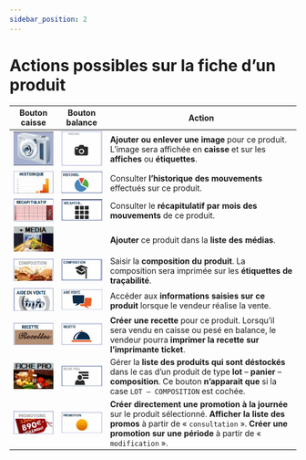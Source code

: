 ```yaml
---
sidebar_position: 2
---
```


# Actions possibles sur la fiche d’un produit 

| Bouton caisse | Bouton balance | Action | 
|:-----------:|:----:|---------------|
| ![illustration aspect test](./assets/image.PNG) | ![illustration aspect test](./assets/balancephoto.PNG)    |  **Ajouter ou enlever une image** pour ce produit. L’image sera affichée en **caisse** et sur les **affiches** ou **étiquettes**. |
| ![illustration aspect test](./assets/historique.PNG) | ![illustration aspect test](./assets/balancehisto.PNG)  |  Consulter **l’historique des mouvements** effectués sur ce produit. |
| ![illustration aspect test](./assets/Recapitulatif.PNG) | ![illustration aspect test](./assets/balancerecap.PNG) |Consulter le **récapitulatif par mois des mouvements** de ce produit. |
| ![illustration aspect test](./assets/media.PNG) |  |  **Ajouter** ce produit dans la **liste des médias**. |
| ![illustration aspect test](./assets/composition.PNG) | ![illustration aspect test](./assets/balancecompo.PNG) |  Saisir la **composition du produit**. La composition sera imprimée sur les **étiquettes de traçabilité**. |
| ![illustration aspect test](./assets/info.PNG) | ![illustration aspect test](./assets/balanceaide.PNG)  |  Accéder aux **informations saisies sur ce produit** lorsque le vendeur réalise la vente. |
| ![illustration aspect test](./assets/recette.PNG) | ![illustration aspect test](./assets/balancerecette.PNG)  |  **Créer une recette** pour ce produit. Lorsqu’il sera vendu en caisse ou pesé en balance, le vendeur pourra **imprimer la recette sur l’imprimante ticket**. |
| ![illustration aspect test](./assets/ficheproduit.PNG) | ![illustration aspect test](./assets/balancepro.PNG) |  Gérer la **liste des produits qui sont déstockés** dans le cas d’un produit de type **lot** – **panier** – **composition**. Ce bouton **n’apparait que** si la case ```LOT – COMPOSITION``` est cochée. |
| ![illustration aspect test](./assets/promo.PNG) | ![illustration aspect test](./assets/balancepromo.PNG) | **Créer directement une promotion à la journée** sur le produit sélectionné. **Afficher la liste des promos** à partir de « ```consultation``` ». **Créer une promotion sur une période** à partir de « ```modification``` ». |